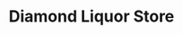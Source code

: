 ---
title: "Diamond Liquor Store"
url: /north-little-rock/diamond-liquor-store/
shop: Spirituosen
---